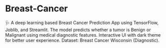 # Breast-Cancer
🩺 A deep learning based Breast Cancer Prediction App using TensorFlow, Joblib, and Streamlit. The model predicts whether a tumor is Benign or Malignant using medical diagnostic features. Interactive UI with dark theme for better user experience. Dataset: Breast Cancer Wisconsin (Diagnostic).

